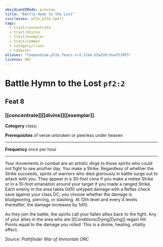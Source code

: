 ```yaml
---
obsidianUIMode: preview
title: "Battle Hymn to the Lost"
cssclasses: pf2e,pf2e-spell
tags:
  - trait/concentrate
  - trait/divine
  - trait/exemplar
  - trait/common
  - category/class
  - remaster
aliases: "Compendium.pf2e.feats-srd.Item.UZwIVbrXuaYSJ9FS"
license: ORC
---
```

# Battle Hymn to the Lost `pf2:2`
## Feat 8
### [[concentrate]][[divine]][[exemplar]]

**Category** class; 



**Prerequisites** of verse unbroken or peerless under heaven
* * *
**Frequency** once per hour

* * *

Your movements in combat are an artistic dirge to those spirits who could not fight to see another day. You make a Strike. Regardless of whether the Strike succeeds, spirits of warriors who died gloriously in battle surge out to attack with you. They appear in a 30-foot cone if you make a melee Strike or in a 10-foot emanation around your target if you made a ranged Strike. Each enemy in the area takes 0d10 untyped damage with a Reflex check save against your class DC; you choose whether the damage is bludgeoning, piercing, or slashing. At 12th level and every 4 levels thereafter, the damage increases by 1d10.

As they join the battle, the spirits call your fallen allies back to the fight. Any of your allies in the area who are [[Conditions/Dying|Dying]] regain Hit Points equal to the damage you rolled. This is a divine, healing, vitality effect.

*Source: Pathfinder War of Immortals*
*ORC*